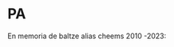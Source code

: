 # PA
 
 En memoria de baltze alias cheems 2010 -2023:


<!--@@@@@@@@@@@@@@@@@@@@@@@@@@@@@@@@@@@@@@@@@@@@@@@@@@@@@@@@@@@@@@@@@@@@@@@@@@@@@@@@@@@@@@@@@@@@@@@@@@@
@@@@@@@@@@@@@@@@@@@@@@@@@@@@@@@@@@@@@@@@@@@@@@@@@@@@@@@@@@@@@@@@@@@@@@@@@@@@@@@@@@@@@@@@@@@@@@@@@@@@@@@
@@@@@@@@@@@@@@@@@@@@@@@@@@@@@@@@@@@@@@@@@@@@@@@@@@@//#@@@@@@@@@@@@@@@@@@@@@@@@@@@@@@@@@@@@@@@@@@@@@@@@@
@@@@@@@@@@@@@@@@@@@@////***///(((//((((((((((((/#(/((###(@@@@@@@@@@@@@@@@@@@@@@@@@@@@@@@@@@@@@@@@@@@@@@
@@@@@@@@@@@@@@@@@@@@//////(((((((((((((((#%%##%#(((((((##(@@@@@@@@@@@@@@@@@@@@@@@@@@@@@@@@@@@@@@@@@@@@@
@@@@@@@@@@@@@@@@@@@***//((((((((((((((((####%#((((###((#%//@@@@@@@@@@@@@@@@@@@@@@@@@@@@@@@@@@@@@@@@@@@@
@@@@@@@@@@@@@@@@@*****/((((((((((((((((((#(((#(((#####((#%(*@@@@@@@@@@@@@@@@@@@@@@@@@@@@@@@@@@@@@@@@@@@
@@@@@@@@@@@@@@@@******/((((/////(((((((####(((#((#(##((/#%#(/@@@@@@@@@@@@@@@@@@@@@@@@@@@@@@@@@@@@@@@@@@
@@@@@@@@@@@@@@@**/***/////////////((((#(###(#(###((((/(#%%%##(@@@@@@@@@@@@@@@@@@@@@@@@@@@@@@@@@@@@@@@@@
@@@@@@@@@@@@@@((#(**////////(((((((//(((#(####((####((/%%%%%##//@@@@@@@@@@@@@@@@@@@@@@@@@@@@@@@@@@@@@@@
@@@@@@@@@@@@@@*//(((((####%#&%&&&&#///(((#((((((#####%%%&%%####(*@@@@@@@@@@@@@@@@@@@@@@@@@@@@@@@@@@@@@@
@@@@@@@@@@@@@((((########(/////////******/(((((((#######%%######(*@@@@@@@@@@@@@@@@@@@@@@@@@@@@@@@@@@@@@
@@@@@@@@@@@#((#######((((//********,,,,,**//(((((################((@@@@@@@@@@@@@@@@@@@@@@@@@@@@@@@@@@@@
@@@@@@@@@(##%####((///////****,,,,,,,,,,***///((((################(@@@@@@@@@@@@@@@@@@@@@@@@@@@@@@@@@@@@
@@@@@@@%%%%%%&&%#(////////*******,,,,,,,,***///((((#(((####((((#(##(@@@@@@@@@@@@@@@@@@@@@@@@@@@@@@@@@@@
@@@@@@@&&&&&&&&%#//(///////((/*****,,,,,,,****///(((((((###(((#######/@@@@@@@@@@@@@@@@@@@@@@@@@@@@@@@@@
@@@@@@@%%&&&&%%#(///*///((#%#(//*****,********///((((#(###(((#########/@@@@@@@@@@@@@@@@@@@@@@@@@@@@@@@@
@@@@@@@@(##%%%%%(/(((#((%&&&%#//**,,,*,******////(((##################(#(/@@@@@@@@@@@@@@@@@@@@@@@@@@@@@
@@@@@@@@@@@/##%%%%%%%#%%##((((//**,,,,******////(((#(#################(#((#/@@@@@@@@@@@@@@@@@@@@@@@@@@@
@@@@@@@@@@@@@*////(((((((////**************///(/((((####################((((/@@@@@@@@@@@@@@@@@@@@@@@@@@
@@@@@@@@@@@@@&***////////******,***,*****////((((((#############((##(##(((#(//@@@@@@@@@@@@@@@@@@@@@@@@@
@@@@@@@@@@@@@@**************************///((((########%%%######((((#((((((((/@@@@@@@@@@@@@@@@@@@@@@@@@
@@@@@@@@@@@@@@@***********************///((((##########%#######(((((((##((((##/#@@@@@@@@@@@@@@@@@@@@@@@
@@@@@@@@@@@@@@@@********************///(((####################((((((((((((((#%%#*@@@@@@@@@@@@@@@@@@@@@@
@@@@@@@@@@@@@@@@******************////((((################(##((((((((((((((#%%%%%#/@@@@@@@@@@@@@@@@@@@@
@@@@@@@@@@@@@@@@******************////(((((((#########((((((((((((((((((##%%%###%%#(/@@@@@@@@@@@@@@@@@@
@@@@@@@@@@@@@@@@*******************/////(((((((((((((((((((((((((((((##%%%%%%###%%##((/@@@@@@@@@@@@@@@@
@@@@@@@@@@@@@@@@************,,,,,****/////((((((////////////((((((((##%%%##%##%%%%###(#/@@@@@@@@@@@@@@@
@@@@@@@@@@@@@@@@,*****,****,,,,,,,****///////////***///////((((((#############%%%%######(/@@@@@@@@@@@@@
@@@@@@@@@@@@@@@@,,,,,,,,,**,,,,,,*******************////////(((#############%%%%#####(###(@@@@@@@@@@@@@
@@@@@@@@@@@@@@@@,,,,,,,,,,,,,,,,,,****************///////(((((((###########%%%###########%(@@@@@@@@@@@@
@@@@@@@@@@@@@@@@,,,*,,,,,,,,,,,,,,,*************////////((((((((((#######%%%%%##########%%%%@@@@@@@@@@@
@@@@@@@@@@@@@@@*,***,*,,,,,,,,,,,,,,,********///////////(/////(((#######%%%%%##########%%%%%%@@@@@@@@@@
@@@@@@@@@@@@@@@*******,,,*,****,**,,,***************/////**///((########%%%%##########%%%%%%%%@@@@@@@@@
@@@@@@@@@@@@@@&********,*,,****,***************************///((#######%%%%#########%%%%%%%%%%@@@@@@@@@
@@@@@@@@@@@@@@&************,,,,,***************************//(((#######%%%###########%%%%%%%%%@@@@@@@@@
@@@@@@@@@@@@@@&************,,,,,,**,**********************//((##########%###########%%%%%%%%%%@@@@@@@@@
@@@@@@@@@@@@@@@************,,,,,*************************/((#(#######%%%##########%%%%%%%%%%%%@@@@@@@@@
@@@@@@@@@@@@@@@@***************************************///((########%%############%%%%%%%%%&&%@@@@@@@@@
@@@@@@@@@@@@@@@@**/**////****************************////(#########%#%%%###(#######%%%%&%%%%%%@@@@@@@@@
@@@@@@@@@@@@@@@@****//////*************************////((((########%%############%#%%%&@@&&&&%@@@@@@@@@
@@@@@@@@@@@@@@@@*///****///********************////(/((((##########%%%###########%%&&&&&&@&&&%@@@@@@@@@
@@@@@@@@@@@@@@@@/(///************************/////((((############%%%############%%&&&&&&&&@&@@@@@@@@@@
@@@@@@@@@@@@@@@@((////************************///((((###(########%%%%#########%%%%%&&&&&&&@@#@@@@@@@@@@
@@@@@@@@@@@@@@@@(//*************///*/*********///(((#(#########%%%%%##########%%%%&@@&&&&&&&&%@@@@@@@@@
@@@@@@@@@@@@@@@@(//***********/*/////*****//***///(((##(#(####%%&%%%%#####%%%%%%%&&@@&&&&@&%&&%@@@@@@@@
@@@@@@@@@@@@@@@@///******,***//((((//////////***//((((#######%%%&%%%%%%%%%%%%%%%&&@@@&&&&@&&@&&@%@@@@@@
@@@@@@@@@@@@@@@@//******,,***/(#%%%(///(////((/*//(((((((((###%%%&&%%%%%%%%%%%%%%&@@@&&&&&@&&&&&&@@@@@@
@@@@@@@@@@@@@@@@*/******,,**/(#%&%%%#(/////////***/(((((((((###%&&&&%%%%%%%%%%%%%&@@@&&&&&&@@@@&&&@@@@@ -->